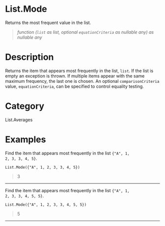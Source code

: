 ﻿# List.Mode
Returns the most frequent value in the list.
> _function (<code>list</code> as list, optional <code>equationCriteria</code> as nullable any) as nullable any_
# Description 
Returns the item that appears most frequently in the list, <code>list</code>. If the list is empty an exception is thrown. If multiple items appear with the same maximum frequency, the last one is chosen. 
    An optional <code>comparisonCriteria</code> value, <code>equationCriteria</code>, can be specified to control equality testing. 

# Category 
List.Averages
# Examples 
Find the item that appears most frequently in the list <code>{"A", 1, 2, 3, 3, 4, 5}</code>.
```
List.Mode({"A", 1, 2, 3, 3, 4, 5})
```
> 3
***
Find the item that appears most frequently in the list <code>{"A", 1, 2, 3, 3, 4, 5, 5}</code>.
```
List.Mode({"A", 1, 2, 3, 3, 4, 5, 5})
```
> 5
***
